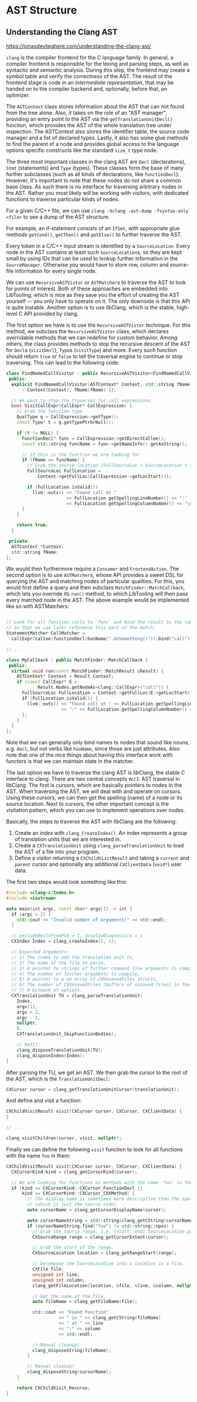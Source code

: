 # AST Structure

## Understanding the Clang AST

https://jonasdevlieghere.com/understanding-the-clang-ast/

`clang` is the compiler frontend for the C language family. In general, a
compiler frontend is responsible for the lexing and parsing steps, as well as
syntactic and semantic analysis. During this step, the frontend may create a
symbol table and verify the correctness of the AST. The result of the frontend
stage is code in an *intermediate representation*, that may be handed on to the
compiler backend and, optionally, before that, an optimizer.

The `ASTContext` class stores information about the AST that can not found from
the tree alone. Also, it takes on the role of an "AST manager", providing an
entry point to the AST via the `getTranslationUnitDecl()` function, which
provides the AST of the whole translation tree under inspection. The ASTContext
also stores the identifier table, the source code manager and a list of declared
types. Lastly, it also has some glue methods to find the parent of a node and
provides global access to the language options specific constructs like the
standard `size_t` type node.

The three most important classes in the clang AST are `Decl` (declarations),
`Stmt` (statements) and `Type` (types). These classes form the base of many
further subclasses (such as all kinds of declarations, like `functionDecl`).
However, it's important to note that these nodes do not share a common base
class. As such there is no interface for traversing arbitrary nodes in the AST.
Rather you most likely will be working with visitors, with dedicated functions
to traverse particular kinds of nodes.

For a given C/C++ file, we can use `clang -Xclang -ast-dump -fsyntax-only <file>` to see a dump of the AST structure.

For example, an if-statement consists of an `IfSmt`, with appropriate glue methods `getCond()`, `getThen()` and `getElse()` to further traverse the AST.

Every token in a C/C++ input stream is identified by a `SourceLocation`. Every
node in the AST contains at least such `SourceLocation`s, so they are kept small
by using IDs that can be used to lookup further information in the
`SourceManager`. Otherwise you would have to store row, column and source-file
information for every single node.

We can use `RecursiveASTVistor` or `ASTMatcher`s to traverse the AST to look for
points of interest. Both of these approaches are embedded into LibTooling, which
is nice as they save you the effort of creating the AST yourself -- you only
have to operate on it. The only downside is that this API is quite instable.
Another option is to use libClang, which is the stable, high-level C API
provided by clang.

The first option we have is to use the `RecursiveASTVistor` technique. For this
method, we subclass the `RecursiveASTVistor` class, which declares overridable
methods that we can redefine for custom behavior. Among others, the class
provides methods to stop the recursive descent of the AST for `Decl`s
(`visitDecl`), `Type`s (`visitType`) and more. Every such function should return
`true` or `false` to tell the traversal engine to continue or stop traversing.
This can lead to the following code:

```cpp
class FindNamedCallVisitor : public RecursiveASTVisitor<FindNamedCallVisitor> {
 public:
  explicit FindNamedCallVisitor(ASTContext* Context, std::string fName)
      : Context(Context), fName(fName) {};

  // We want to stop the traversal for call expressions.
  bool VisitCallExpr(CallExpr* CallExpression) {
    // Grab the function type
    QualType q = CallExpression->getType();
    const Type* t = q.getTypePtrOrNull();

    if (t != NULL) {
      FunctionDecl* func = CallExpression->getDirectCallee();
      const std::string funcName = func->getNameInfo().getAsString();

      // If this is the function we are looking for
      if (fName == funcName) {
        // Grab the source location (FullSourceLoc = SourceLocation + SourceManager)
        FullSourceLoc FullLocation =
            Context->getFullLoc(CallExpression->getLocStart());

        if (FullLocation.isValid())
          llvm::outs() << "Found call at "
                       << FullLocation.getSpellingLineNumber() << ":"
                       << FullLocation.getSpellingColumnNumber() << "\n";
      }
    }

    return true;
  }

 private:
  ASTContext *Context;
  std::string fName;
};
```

We would then furthermore require a `Consumer` and `FrontendAction`. The second
option is to use `ASTMatcher`s, whose API provides a sweet DSL for querying the
AST and matching nodes of particular qualities. For this, you would first define
a query and then subclass `MatchFinder::MatchCallback`, which lets you override
its `run()` method, to which LibTooling will then pass every matched node in the
AST. The above example would be implemented like so with ASTMatchers:

```cpp

// Look for all function calls to `func` and bind the result to the name `call`
// so that we can later reference this part of the match.
StatementMatcher CallMatcher =
  callExpr(callee(functionDecl(hasName(".doSomething()")).bind("call")));

// ...

class MyCallback : public MatchFinder::MatchCallback {
 public:
  virtual void run(const MatchFinder::MatchResult &Result) {
    ASTContext* Context = Result.Context;
    if (const CallExpr* E =
            Result.Nodes.getNodeAs<clang::CallExpr>("call")) {
      FullSourceLoc FullLocation = Context->getFullLoc(E->getLocStart());
      if (FullLocation.isValid()) {
        llvm::outs() << "Found call at " << FullLocation.getSpellingLineNumber()
                     << ":" << FullLocation.getSpellingColumnNumber() << "\n";
      };
    }
  }
};
```

Note that we can generally only bind names to nodes that sound like nouns, e.g.
`decl`, but not verbs like `hasName`, since those are just attributes. Also note
that one of the nice things about having this interface work with functors is
that we can maintain state in the matcher.

The last option we have to traverse the clang AST is libClang, the stable C
interface to clang. There are two central concepts w.r.t. AST traversal in
libClang.  The first is *cursors*, which are basically pointers to nodes in the
AST. When traversing the AST, we will deal with and operate on cursors. Using
these cursors, we can then get the spelling (name) of a node or its source
location. Next to cursors, the other important concept is the visitation
pattern, which you can use to implement operations over nodes.

Basically, the steps to traverse the AST with libClang are the following:

1. Create an *index* with `clang_CreateIndex()`. An index represents a group of translation units that we are interested in.
2. Create a `CXTranslationUnit` using `clang_parseTranslationUnit` to load the AST of a file into your program.
3. Define a visitor returning a `CXChildVisitResult` and taking a `current` and `parent` cursor and optionally any additional `CXClientData` (`void*`) user data.

The first two steps would look something like this:

```cpp
#include <clang-c/Index.h>
#include <iostream>

auto main(int argc, const char* argv[]) -> int {
  if (argc < 2) {
    std::cout << "Invalid number of arguments!" << std::endl;
  }

  // excludeDeclsFromPCH = 1, displayDiagnostics = 1
  CXIndex Index = clang_createIndex(1, 1);

  // Expected arguments:
  // 1) The index to add the translation unit to,
  // 2) The name of the file to parse,
  // 3) A pointer to strings of further command line arguments to compile,
  // 4) The number of further arguments to compile,
  // 5) A pointer to a an array of CXUnsavedFiles structs,
  // 6) The number of CXUnsavedFiles (buffers of unsaved files) in the array,
  // 7) A bitmask of options.
  CXTranslationUnit TU = clang_parseTranslationUnit(
    Index,
    argv[1],
    argv + 2,
    argc - 2,
    nullptr,
    0,
    CXTranslationUnit_SkipFunctionBodies);

    // RAII?
    clang_disposeTranslationUnit(TU);
    clang_disposeIndex(Index);
}
```

After parsing the TU, we get an AST. We then grab the cursor to the root of the AST, which is the `TranslationUnitDecl`:

```cpp
CXCursor cursor = clang_getTranslationUnitCursor(translationUnit);
```

And define and visit a function:

```cpp
CXChildVisitResult visit(CXCursor cursor, CXCursor, CXClientData) {
}

// ...

clang_visitChildren(cursor, visit, nullptr);
```

Finally we can define the following `visit` function to look for all functions
with the name `foo` in them:

```cpp
CXChildVisitResult visit(CXCursor cursor, CXCursor, CXClientData) {
  CXCursorKind kind = clang_getCursorKind(cursor);

  // We are looking for functions or methods with the name 'foo' in them.
  if (kind == CXCursorKind::CXCursor_FunctionDecl ||
      kind == CXCursorKind::CXCursor_CXXMethod) {
        // The display name is sometimes more descriptive than the spelling name
        // (which is just the source code).
        auto cursorName = clang_getCursorDisplayName(cursor);

        auto cursorNameString = std::string(clang_getCString(cursorName));
        if (cursorNameString.find("foo") != std::string::npos) {
          // Grab the source range, i.e. (start, end) SourceLocation pair.
          CXSourceRange range = clang_getCursorExtent(cursor);

          // Grab the start of the range.
          CXSourceLocation location = clang_getRangeStart(range);

          // Decompose the SourceLocation into a location in a file.
          CXFile file;
          unsigned int line;
          unsigned int column;
          clang_getFileLocation(location, &file, &line, &column, nullptr);

          // Get the name of the file.
          auto fileName = clang_getFileName(file);

          std::cout << "Found function"
                    << " in " << clang_getCString(fileName)
                    << " at " << line
                    << ":" << column
                    << std::endl;

          // Manual cleanup!
          clang_disposeString(fileName);
        }

        // Manual cleanup!
        clang_disposeString(cursorName);
    }

    return CXChildVisit_Recurse;
}
```
